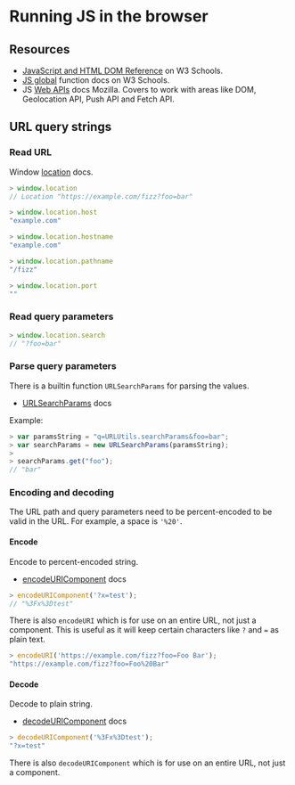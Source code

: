 # Running JS in the browser

## Resources

- [JavaScript and HTML DOM Reference](https://www.w3schools.com/jsref/default.asp) on W3 Schools.
- [JS global](https://www.w3schools.com/jsref/jsref_obj_global.asp) function docs on W3 Schools.
- JS [Web APIs](https://developer.mozilla.org/en-US/docs/Web/API)  docs Mozilla. Covers to work with areas like DOM, Geolocation API, Push API and Fetch API.

## URL query strings

### Read URL

Window [location](https://developer.mozilla.org/en-US/docs/Web/API/Window/location)  docs.

```js
> window.location
// Location "https://example.com/fizz?foo=bar"

> window.location.host
"example.com"

> window.location.hostname
"example.com"

> window.location.pathname
"/fizz"

> window.location.port
""
```

### Read query parameters

```js
> window.location.search
// "?foo=bar"
```

### Parse query parameters

There is a builtin function `URLSearchParams` for parsing the values.

- [URLSearchParams](https://developer.mozilla.org/en-US/docs/Web/API/URLSearchParams) docs

Example:

```js
> var paramsString = "q=URLUtils.searchParams&foo=bar";
> var searchParams = new URLSearchParams(paramsString);
> 
> searchParams.get("foo");
// "bar"
```

### Encoding and decoding

The URL path and query parameters need to be percent-encoded to be valid in the URL. For example, a space is `'%20'`.

#### Encode

Encode to percent-encoded string.

- [encodeURIComponent](https://developer.mozilla.org/en-US/docs/Web/JavaScript/Reference/Global_Objects/encodeURIComponent) docs

```js
> encodeURIComponent('?x=test');
// "%3Fx%3Dtest"
```

There is also `encodeURI` which is for use on an entire URL, not just a component. This is useful as it will keep certain characters like `?` and `=` as plain text.

```js
> encodeURI('https://example.com/fizz?foo=Foo Bar');
"https://example.com/fizz?foo=Foo%20Bar"
```

#### Decode

Decode to plain string.

- [decodeURIComponent](https://developer.mozilla.org/en-US/docs/Web/JavaScript/Reference/Global_Objects/decodeURIComponent) docs

```js
> decodeURIComponent('%3Fx%3Dtest');
"?x=test"
```

There is also `decodeURIComponent` which is for use on an entire URL, not just a component.
<!--stackedit_data:
eyJoaXN0b3J5IjpbMTk0MjIxMTAxM119
-->